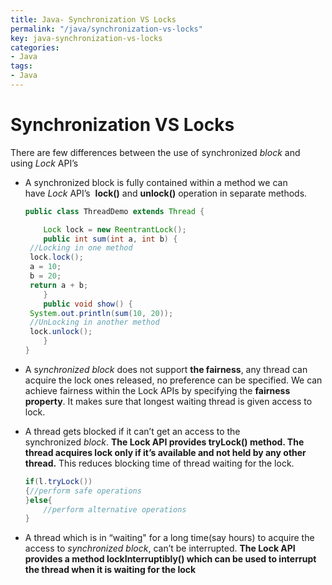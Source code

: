 ```yaml
---
title: Java- Synchronization VS Locks
permalink: "/java/synchronization-vs-locks"
key: java-synchronization-vs-locks
categories:
- Java
tags:
- Java
---
```


Synchronization VS Locks
===========================

There are few differences between the use of synchronized *block* and
using *Lock* API’s

-   A synchronized block is fully contained within a method we can
    have *Lock* API’s  **lock()** and **unlock()** operation in separate
    methods.
    ```java
    public class ThreadDemo extends Thread {
    
    	Lock lock = new ReentrantLock();
    	public int sum(int a, int b) {
     //Locking in one method
     lock.lock();
     a = 10;
     b = 20;
     return a + b;
    	}
    	public void show() {
     System.out.println(sum(10, 20));
     //UnLocking in another method
     lock.unlock();
    	}
    }
    ```

-   A s*ynchronized block* does not support **the fairness**, any thread can
    acquire the lock ones released, no preference can be specified. We can
    achieve fairness within the Lock APIs by specifying the **fairness
    property**. It makes sure that longest waiting thread is given access to
    lock.

-   A thread gets blocked if it can’t get an access to the
    synchronized *block*. **The Lock API provides tryLock() method. The thread
    acquires lock only if it’s available and not held by any other
    thread.** This reduces blocking time of thread waiting for the lock.
    ```java
    if(l.tryLock())
    {//perform safe operations
    }else{
    	//perform alternative operations 
    }
    ```


-   A thread which is in “waiting" for a long time(say hours) to acquire the
    access to *synchronized block*, can’t be interrupted. **The Lock API
    provides a method lockInterruptibly() which can be used to interrupt the
    thread when it is waiting for the lock**
